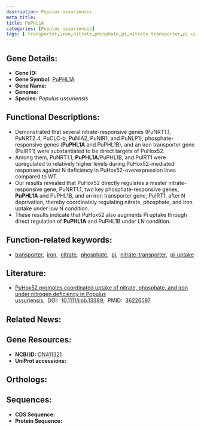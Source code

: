 ```yaml
---
description: Populus ussuriensis
meta_title:
title: PuPHL1A
categories: [Populus ussuriensis]
tags: [ transporter,iron,nitrate,phosphate,pi,nitrate transporter,pi uptake ]
---
```


## Gene Details:
- **Gene ID:** []()
- **Gene Symbol:** <u>PuPHL1A</u>
- **Gene Name:** 
- **Genome:** []()
- **Species:** *Populus ussuriensis*

## Functional Descriptions:
   - Demonstrated that several nitrate-responsive genes (PuNRT1.1, PuNRT2.4, PuCLC-b, PuNIA2, PuNIR1, and PuNLP1), phosphate-responsive genes (**PuPHL1A** and PuPHL1B), and an iron transporter gene (PuIRT1) were substantiated to be direct targets of PuHox52.
   - Among them, PuNRT1.1, **PuPHL1A**/PuPHL1B, and PuIRT1 were upregulated to relatively higher levels during PuHox52-mediated responses against N deficiency in PuHox52-overexpression lines compared to WT.
   - Our results revealed that PuHox52 directly regulates a master nitrate-responsive gene, PuNRT1.1, two key phosphate-responsive genes, **PuPHL1A** and PuPHL1B, and an iron transporter gene, PuIRT1, after N deprivation, thereby coordinately regulating nitrate, phosphate, and iron uptake under low N condition. 
   - These results indicate that PuHox52 also augments Pi uptake through direct regulation of **PuPHL1A** and PuPHL1B under LN condition.

## Function-related keywords:
   - [transporter](/tags/transporter/),&nbsp;&nbsp;[iron](/tags/iron/),&nbsp;&nbsp;[nitrate](/tags/nitrate/),&nbsp;&nbsp;[phosphate](/tags/phosphate/),&nbsp;&nbsp;[pi](/tags/pi/),&nbsp;&nbsp;[nitrate-transporter](/tags/nitrate-transporter/),&nbsp;&nbsp;[pi-uptake](/tags/pi-uptake/)

## Literature:
   - [PuHox52 promotes coordinated uptake of nitrate, phosphate, and iron under nitrogen deficiency in Populus ussuriensis.](https://doi.org/10.1111/jipb.13389)&nbsp;&nbsp;DOI:&nbsp;&nbsp;[10.1111/jipb.13389](https://doi.org/10.1111/jipb.13389);&nbsp;&nbsp;PMID:&nbsp;&nbsp;[36226597](https://pubmed.ncbi.nlm.nih.gov/36226597/)

## Related News:

## Gene Resources:
- **NCBI ID:**  [ON411321](https://www.ncbi.nlm.nih.gov/gene/?term=ON411321)
- **UniProt accessions:**  [](https://www.uniprot.org/uniprotkb//entry)

## Orthologs:

## Sequences:
- **CDS Sequence:**
- **Protein Sequence:**
